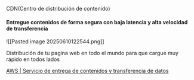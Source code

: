CDN(Centro de distribución de contenido)

#### Entregue contenidos de forma segura con baja latencia y alta velocidad de transferencia

![[Pasted image 20250610122544.png]]

Distribución de tu pagina web en todo el mundo para que cargue muy rápido en todos lados

[AWS | Servicio de entrega de contenidos y transferencia de datos](https://aws.amazon.com/es/cloudfront/)

